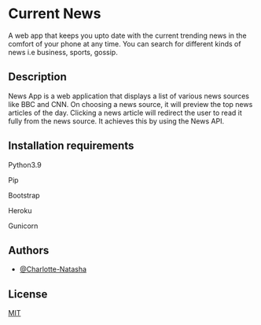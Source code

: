 
# Current News
A web app that keeps you upto date with the current trending news in the comfort of your phone at any time. You can search for different kinds of news i.e business, sports, gossip. 

 
## Description
News App is a web application that displays a list of various news sources like BBC and CNN. On choosing a news source, it will preview the top news articles of the day. Clicking a news article will redirect the user to read it fully from the news source. It achieves this by using the News API.
## Installation requirements

Python3.9

Pip

Bootstrap

Heroku

Gunicorn
## Authors

- [@Charlotte-Natasha](https://www.github.com/Charlotte-Natasha)


## License

[MIT](https://choosealicense.com/licenses/mit/)

